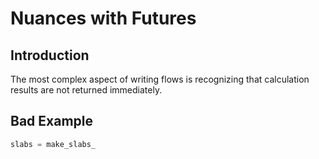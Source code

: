 # Nuances with Futures

## Introduction

The most complex aspect of writing flows is recognizing that calculation results are not returned immediately.

## Bad Example

```python
slabs = make_slabs_
```

